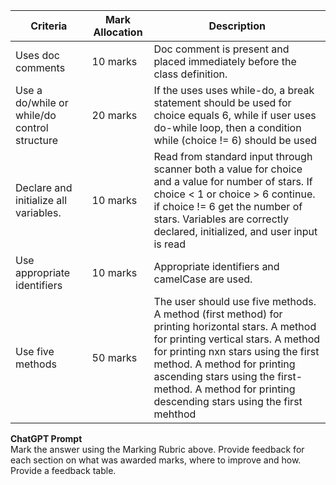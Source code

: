 
| Criteria                                     | Mark Allocation | Description                                                                                                                                                                                                                                                                                                         |
|----------------------------------------------|-----------------|---------------------------------------------------------------------------------------------------------------------------------------------------------------------------------------------------------------------------------------------------------------------------------------------------------------------|
| Uses doc comments                            | 10 marks        | Doc comment is present and placed immediately before the class definition.                                                                                                                                                                                                                                          |
| Use a do/while or while/do control structure | 20 marks        | If the uses uses while-do, a break statement should be used for choice equals 6, while if user uses do-while loop, then a condition while (choice != 6) should be used                                                                                                                                              |
| Declare and initialize all variables.        | 10 marks        | Read from standard input through scanner both a value for choice and a value for number of stars. If choice < 1 or choice > 6 continue. if choice != 6 get the number of stars. Variables are correctly declared, initialized, and user input is read                                                               |
| Use appropriate identifiers                  | 10 marks        | Appropriate identifiers and camelCase are used.                                                                                                                                                                                                                                                                     |
| Use five methods                             | 50 marks        | The user should use five methods. A method (first method) for printing horizontal stars. A method for printing vertical stars. A method for printing nxn stars using the first method. A method for printing ascending stars using the first-method. A method for printing descending stars using the first mehthod |

**ChatGPT Prompt**  
Mark the answer using the Marking Rubric above. Provide feedback for each section on what was awarded marks, where to improve and how. Provide a feedback table.